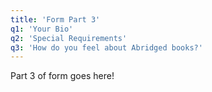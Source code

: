 ```yaml
---
title: 'Form Part 3'
q1: 'Your Bio'
q2: 'Special Requirements'
q3: 'How do you feel about Abridged books?'
---
```


Part 3 of form goes here!
